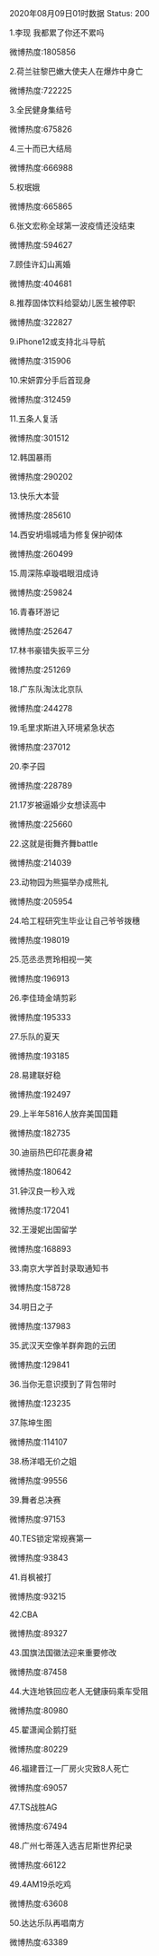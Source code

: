 2020年08月09日01时数据
Status: 200

1.李现 我都累了你还不累吗

微博热度:1805856

2.荷兰驻黎巴嫩大使夫人在爆炸中身亡

微博热度:722225

3.全民健身集结号

微博热度:675826

4.三十而已大结局

微博热度:666988

5.权珉娥

微博热度:665865

6.张文宏称全球第一波疫情还没结束

微博热度:594627

7.顾佳许幻山离婚

微博热度:404681

8.推荐固体饮料给婴幼儿医生被停职

微博热度:322827

9.iPhone12或支持北斗导航

微博热度:315906

10.宋妍霏分手后首现身

微博热度:312459

11.五条人复活

微博热度:301512

12.韩国暴雨

微博热度:290202

13.快乐大本营

微博热度:285610

14.西安坍塌城墙为修复保护砌体

微博热度:260499

15.周深陈卓璇唱眼泪成诗

微博热度:259824

16.青春环游记

微博热度:252647

17.林书豪错失扳平三分

微博热度:251269

18.广东队淘汰北京队

微博热度:244278

19.毛里求斯进入环境紧急状态

微博热度:237012

20.李子园

微博热度:228789

21.17岁被逼婚少女想读高中

微博热度:225660

22.这就是街舞齐舞battle

微博热度:214039

23.动物园为熊猫举办成熊礼

微博热度:205954

24.哈工程研究生毕业让自己爷爷拨穗

微博热度:198019

25.范丞丞贾玲相视一笑

微博热度:196913

26.李佳琦金靖剪彩

微博热度:195333

27.乐队的夏天

微博热度:193185

28.易建联好稳

微博热度:192497

29.上半年5816人放弃美国国籍

微博热度:182735

30.迪丽热巴印花裹身裙

微博热度:180642

31.钟汉良一秒入戏

微博热度:172041

32.王漫妮出国留学

微博热度:168893

33.南京大学首封录取通知书

微博热度:158728

34.明日之子

微博热度:137983

35.武汉天空像羊群奔跑的云团

微博热度:129841

36.当你无意识摸到了背包带时

微博热度:123235

37.陈坤生图

微博热度:114107

38.杨洋唱无价之姐

微博热度:99556

39.舞者总决赛

微博热度:97153

40.TES锁定常规赛第一

微博热度:93843

41.肖枫被打

微博热度:93215

42.CBA

微博热度:89327

43.国旗法国徽法迎来重要修改

微博热度:87458

44.大连地铁回应老人无健康码乘车受阻

微博热度:80980

45.翟潇闻企鹅打挺

微博热度:80229

46.福建晋江一厂房火灾致8人死亡

微博热度:69057

47.TS战胜AG

微博热度:67494

48.广州七蒂莲入选吉尼斯世界纪录

微博热度:66122

49.4AM19杀吃鸡

微博热度:63608

50.达达乐队再唱南方

微博热度:63389

